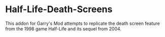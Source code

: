 # Half-Life-Death-Screens
This addon for Garry's Mod attempts to replicate the death screen feature from the 1998 game Half-Life and its sequel from 2004.
